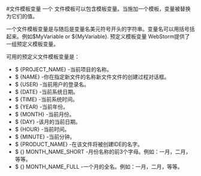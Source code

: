 #文件模板变量
一个 文件模板可以包含模板变量。当施加一个模板，变量被替换为它们的值。

一个文件模板变量是与随后是变量名美元符号开头的字符串。变量名可以用括号括起来。例如$MyVariable or ${MyVariable}.
预定义模板变量
WebStorm提供了一组预定义模板变量。

可用的预定义文件模板变量是：
* $ {PROJECT_NAME} -当前项目的名称。
* $ {NAME} -你在指定新文件的名称新文件文件的创建过程对话框。
* $ {USER} -当前用户的登录名。
* $ {DATE} -当前系统日期。
* $ {TIME} -当前系统时间。
* $ {YEAR} -当前年份。
* $ {MONTH} -当前月份。
* $ {DAY} -该月的当前日期。
* $ {HOUR} -当前时间。
* $ {MINUTE} -当前分钟。
* $ {PRODUCT_NAME} -在该文件将被创建IDE的名字。
* $ {} MONTH_NAME_SHORT -月份名称的前3个字母。例如：一月，二月，等等。
* $ {} MONTH_NAME_FULL -一个月的全名。例如：一月，二月，等等。
